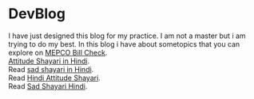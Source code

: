 # DevBlog
I have just designed this blog for my practice. I am not a master but i am trying to do my best. In this blog i have about sometopics that you can explore on <a href="https://mepcobillonlinecheck.pk/"> MEPCO Bill Check</a>.<br>
<a href="https://attitudeshayari.org.in/"> Attitude Shayari in Hindi</a>.<br>
Read <a href="https://sadshyari.com/"> sad shayari in Hindi</a>.<br>
Read <a href="https://attitudeshyari.com/"> Hindi Attitude Shayari</a>.<br>
Read <a href="[https://attitudeshyari.com/](https://sadshayar.com/)"> Sad Shayari Hindi</a>.<br>

